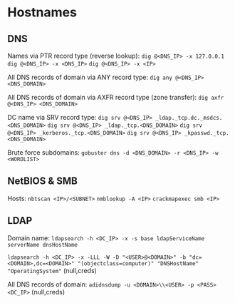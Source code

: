 # Hostnames
## DNS
Names via PTR record type (reverse lookup):
`dig @<DNS_IP> -x 127.0.0.1`
`dig @<DNS_IP> -x <DNS_IP>`
`dig @<DNS_IP> -x <IP>`

All DNS records of domain via ANY record type:
`dig any @<DNS_IP> <DNS_DOMAIN>`

All DNS records of domain via AXFR record type (zone transfer):
`dig axfr @<DNS_IP> <DNS_DOMAIN>`

DC name via SRV record type:
`dig srv @<DNS_IP> _ldap._tcp.dc._msdcs.<DNS_DOMAIN>`
`dig srv @<DNS_IP> _ldap._tcp.<DNS_DOMAIN>`
`dig srv @<DNS_IP> _kerberos._tcp.<DNS_DOMAIN>`
`dig srv @<DNS_IP> _kpasswd._tcp.<DNS_DOMAIN>`

Brute force subdomains:
`gobuster dns -d <DNS_DOMAIN> -r <DNS_IP> -w <WORDLIST>`

## NetBIOS & SMB
Hosts:
`nbtscan <IP>/<SUBNET>`
`nmblookup -A <IP>`
`crackmapexec smb <IP>`

## LDAP
Domain name:
`ldapsearch -h <DC_IP> -x -s base ldapServiceName serverName dnsHostName`

`ldapsearch -h <DC_IP> -x -LLL -W -D "<USER>@<DOMAIN>" -b "dc=<DOMAIN>,dc=<DOMAIN>" "(objectclass=computer)" "DNSHostName" "OperatingSystem"` (null,creds)

All DNS records of domain:
`adidnsdump -u <DOMAIN>\\<USER> -p <PASS> <DC_IP>` (null,creds)